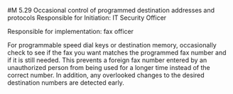 #M 5.29 Occasional control of programmed destination addresses and protocols
Responsible for Initiation: IT Security Officer

Responsible for implementation: fax officer

For programmable speed dial keys or destination memory, occasionally check to see if the fax you want matches the programmed fax number and if it is still needed. This prevents a foreign fax number entered by an unauthorized person from being used for a longer time instead of the correct number. In addition, any overlooked changes to the desired destination numbers are detected early.



